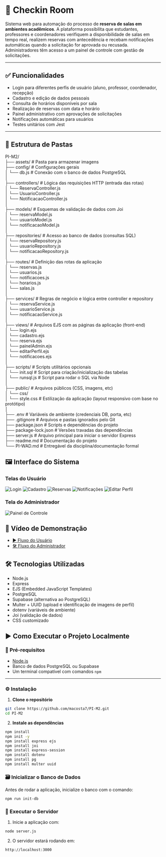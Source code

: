# 🏫 Checkin Room

Sistema web para automação do processo de **reserva de salas em ambientes acadêmicos**. A plataforma possibilita que estudantes, professores e coordenadores verifiquem a disponibilidade de salas em tempo real, realizem reservas com antecedência e recebam notificações automáticas quando a solicitação for aprovada ou recusada. Administradores têm acesso a um painel de controle com gestão de solicitações.

---

## ✅ Funcionalidades

- Login para diferentes perfis de usuário (aluno, professor, coordenador, recepção)
- Cadastro e edição de dados pessoais
- Consulta de horários disponíveis por sala
- Realização de reservas com data e horário
- Painel administrativo com aprovações de solicitações
- Notificações automáticas para usuários
- Testes unitários com Jest

---

## 📁 Estrutura de Pastas

PI-M2/              
├── assets/                        # Pasta para armazenar imagens        
├── config/                        # Configurações gerais                      
│   └── db.js                      # Conexão com o banco de dados PostgreSQL                     
│                     
├── controllers/                   # Lógica das requisições HTTP (entrada das rotas)                  
│   └── ReservaController.js                         
│   └── UsuarioController.js                    
│   └── NotificacaoController.js                            
│                            
├── models/                        # Esquemas de validação de dados com Joi                     
│   └── reservaModel.js                            
│   └── usuarioModel.js                                 
│   └── notificacaoModel.js                                  
│                             
├── repositories/                  # Acesso ao banco de dados (consultas SQL)                          
│   └── reservaRepository.js                                 
│   └── usuarioRepository.js                                       
│   └── notificacaoRepository.js                         
│                                    
├── routes/                        # Definição das rotas da aplicação                                  
│   └── reservas.js                                                
│   └── usuarios.js                                       
│   └── notificacoes.js                                   
│   └── horarios.js                                               
│   └── salas.js                                                   
│                                              
├── services/                      # Regras de negócio e lógica entre controller e repository                                       
│   └── reservaService.js                                        
│   └── usuarioService.js                                                     
│   └── notificacaoService.js                                                              
│                                                              
├── views/                         # Arquivos EJS com as páginas da aplicação (front-end)                                          
│   └── login.ejs                                              
│   └── cadastro.ejs                                                
│   └── reserva.ejs                                                 
│   └── painelAdmin.ejs                                                    
│   └── editarPerfil.ejs                                       
│   └── notificacoes.ejs                                                
│                                     
├── scripts/                       # Scripts utilitários opcionais                                           
│   └── init.sql                   # Script para criação/inicialização das tabelas                                     
│   └── runsql.js                  # Script para rodar o SQL via Node                                      
│                                        
├── public/                        # Arquivos públicos (CSS, imagens, etc)                          
│   └── css/                                         
│       └── style.css              # Estilização da aplicação (layout responsivo com base no protótipo)                                           
│                                    
├── .env                           # Variáveis de ambiente (credenciais DB, porta, etc)                                         
├── .gitignore                     # Arquivos e pastas ignorados pelo Git                                         
├── package.json                   # Scripts e dependências do projeto                                              
├── package-lock.json              # Versões travadas das dependências                                                   
├── server.js                      # Arquivo principal para iniciar o servidor Express                                        
├── readme.md                      # Documentação do projeto                                           
└── PI-WAD.md                      # Entregável da disciplina/documentação formal                                    

## 🖼️ Interface do Sistema

### Telas do Usuário
![Login](assets/login-checkin-room.png)
![Cadastro](assets/cadastro-checkin-room.png)
![Reservas](assets/reservas-checkin-room.png)
![Notificações](assets/notificacoes-checkin-room.png)
![Editar Perfil](assets/editar-checkin-room.png)

### Tela do Administrador
![Painel de Controle](assets/painel-checkin-room.png)

## 🎥 Vídeo de Demonstração

- [▶️ Fluxo do Usuário](https://github.com/user-attachments/assets/cde74a6e-47de-4f04-9d8f-d545dbca0927)
- [🛠️ Fluxo do Administrador](https://github.com/user-attachments/assets/a218fae5-fdf1-4355-872f-1e989789b817)


## 🛠️ Tecnologias Utilizadas

- Node.js
- Express
- EJS (Embedded JavaScript Templates)
- PostgreSQL
- Supabase (alternativa ao PostgreSQL)
- Multer + UUID (upload e identificação de imagens de perfil)
- dotenv (variáveis de ambiente)
- Joi (validação de dados)
- CSS customizado

## ▶️ Como Executar o Projeto Localmente

### 🔧 Pré-requisitos

- [Node.js](https://nodejs.org/)
- Banco de dados PostgreSQL ou Supabase
- Um terminal compatível com comandos `npm`

---

### ⚙️ Instalação

1. **Clone o repositório**

```bash
git clone https://github.com/macosta7/PI-M2.git
cd PI-M2
```  

2. **Instale as dependências**
```bash
npm install
npm init -y
npm install express ejs
npm install joi
npm install express-session
npm install dotenv
npm install pg
npm install multer uuid
```  

### 🗃️ Inicializar o Banco de Dados

Antes de rodar a aplicação, inicialize o banco com o comando:

```bash
npm run init-db
```

### 🚀 Executar o Servidor

1. Inicie a aplicação com:

```bash
node server.js
```

2. O servidor estará rodando em:

```arduino
http://localhost:3000
```

